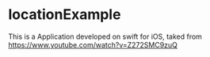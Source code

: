 # locationExample

This is a Application developed on swift for iOS, taked from https://www.youtube.com/watch?v=Z272SMC9zuQ
